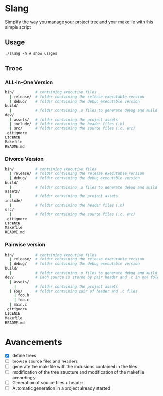 # Slang
  Simplify the way you manage your project tree and your makefile with this simple script
## Usage
```
./slang -h # show usages
```
## Trees
### ALL-in-One Version
```sh
bin/          # containing executive files
  | release/  # folder containing the release executable version
  | debug/    # folder containing the debug executable version
build/
  |           # folder containing .o files to generate debug and build versions
dev/
  | assets/   # folder containing the project assets
  | include/  # folder containing the header files (.h)
  | src/      # folder containing the source files (.c, etc)
.gitignore
LICENCE
Makefile
README.md
```
### Divorce Version
```sh
bin/          # containing executive files
  | release/  # folder containing the release executable version
  | debug/    # folder containing the debug executable version
build/
  |           # folder containing .o files to generate debug and build versions
assets/
  |           # folder containing the project assets
include/
  |           # folder containing the header files (.h)
src/
  |           # folder containing the source files (.c, etc)
.gitignore
LICENCE
Makefile
README.md
```

### Pairwise version
```sh
bin/          # containing executive files
  | release/  # folder containing the release executable version
  | debug/    # folder containing the debug executable version
build/
  |           # folder containing .o files to generate debug and build versions
dev/          # Each source is stored by pair header and .c in one folder
  | assets/   
    |         # folder containing the project assets
  | Foo/      # folder containing pair of header and .c files
    | foo.h
    | foo.c
  | main.c
.gitignore
LICENCE
Makefile
README.md
```


# Avancements
- [X] define trees
- [ ] browse source files and headers
- [ ] generate the makefile with the inclusions contained in the files
- [ ] modification of the tree structure and modification of the makefile accordingly
- [ ] Generation of source files + header
- [ ] Automatic generation in a project already started